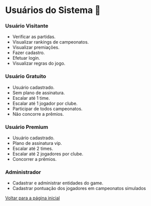 # Usuários do Sistema 👤

### Usuário Visitante

- Verificar as partidas.
- Visualizar rankings de campeonatos.
- Visualizar premiações.
- Fazer cadastro.
- Efetuar login.
- Visualizar regras do jogo.

### Usuário Gratuito

- Usuário cadastrado.
- Sem plano de assinatura.
- Escalar até 1 time.
- Escalar até 1 jogador por clube.
- Participar de todos campeonatos.
- Não concorre a prêmios.

### Usuário Premium

- Usuário cadastrado.
- Plano de assinatura vip.
- Escalar até 2 times.
- Escalar até 2 jogadores por clube.
- Concorrer a prêmios.

### Administrador

- Cadastrar e administrar entidades do game.
- Cadastrar pontuação dos jogadores em campeonatos simulados

[Voltar para a página inicial](../readme.md)